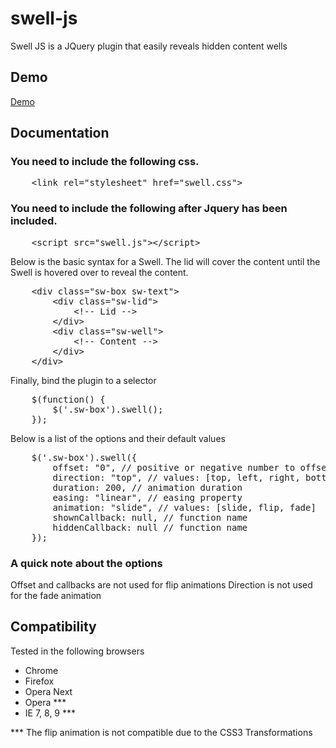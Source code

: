 swell-js
========

Swell JS is a JQuery plugin that easily reveals hidden content wells

Demo
----------------------------

[Demo](http://cdpn.io/Fxkdb)

Documentation
-------------

### You need to include the following css.
<pre>
    &lt;link rel="stylesheet" href="swell.css"&gt;
</pre>

### You need to include the following after Jquery has been included.
<pre>
   	&lt;script src="swell.js"&gt;&lt;/script&gt;
</pre>

Below is the basic syntax for a Swell. The lid will cover the content until the Swell is hovered over to reveal the content.
<pre>
    &lt;div class="sw-box sw-text"&gt;
        &lt;div class="sw-lid"&gt;
            &lt;!-- Lid --&gt;
        &lt;/div&gt;
        &lt;div class="sw-well"&gt;
            &lt;!-- Content --&gt;
        &lt;/div&gt;
    &lt;/div&gt;
</pre>

Finally, bind the plugin to a selector
<pre>
    $(function() {
        $('.sw-box').swell();
    });
</pre>

Below is a list of the options and their default values
<pre>
    $('.sw-box').swell({
        offset: "0", // positive or negative number to offset the lid
        direction: "top", // values: [top, left, right, bottom]
        duration: 200, // animation duration
        easing: "linear", // easing property
        animation: "slide", // values: [slide, flip, fade]
        shownCallback: null, // function name
        hiddenCallback: null // function name
    });
</pre>

### A quick note about the options
Offset and callbacks are not used for flip animations
Direction is not used for the fade animation

Compatibility
-------------

Tested in the following browsers

+ Chrome
+ Firefox
+ Opera Next
+ Opera ***
+ IE 7, 8, 9 ***

*** The flip animation is not compatible due to the CSS3 Transformations